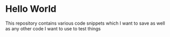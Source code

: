 # Hello World
This repository contains various code snippets which I want to save as well as any other code I want to use to test things
